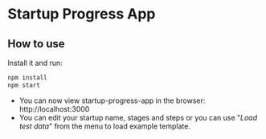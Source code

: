 # Startup Progress App

## How to use

Install it and run:

```sh
npm install
npm start
```

- You can now view startup-progress-app in the browser: http://localhost:3000
- You can edit your startup name, stages and steps or you can use "_Load test data_" from the menu to load example template.
